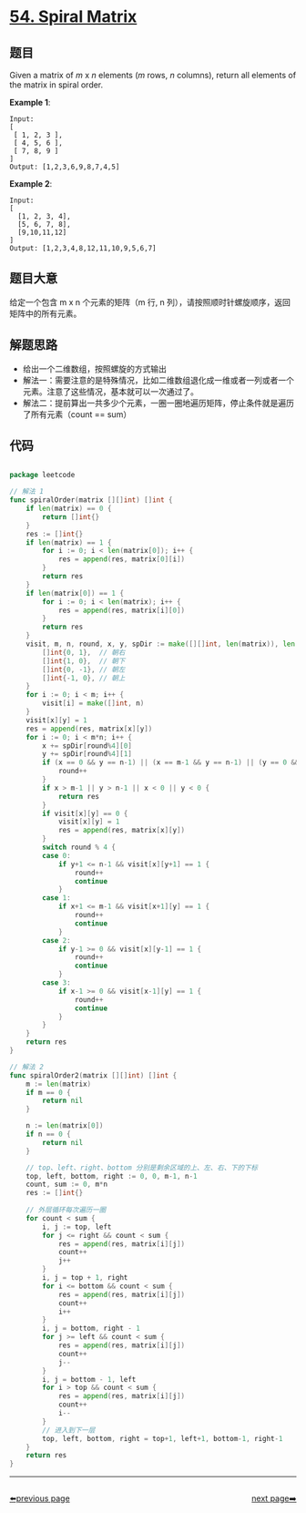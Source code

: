# [54. Spiral Matrix](https://leetcode.com/problems/spiral-matrix/)


## 题目

Given a matrix of *m* x *n* elements (*m* rows, *n* columns), return all elements of the matrix in spiral order.

**Example 1**:


    Input:
    [
     [ 1, 2, 3 ],
     [ 4, 5, 6 ],
     [ 7, 8, 9 ]
    ]
    Output: [1,2,3,6,9,8,7,4,5]


**Example 2**:


    Input:
    [
      [1, 2, 3, 4],
      [5, 6, 7, 8],
      [9,10,11,12]
    ]
    Output: [1,2,3,4,8,12,11,10,9,5,6,7]


## 题目大意

给定一个包含 m x n 个元素的矩阵（m 行, n 列），请按照顺时针螺旋顺序，返回矩阵中的所有元素。

## 解题思路

- 给出一个二维数组，按照螺旋的方式输出
- 解法一：需要注意的是特殊情况，比如二维数组退化成一维或者一列或者一个元素。注意了这些情况，基本就可以一次通过了。
- 解法二：提前算出一共多少个元素，一圈一圈地遍历矩阵，停止条件就是遍历了所有元素（count == sum）

## 代码

```go

package leetcode

// 解法 1
func spiralOrder(matrix [][]int) []int {
	if len(matrix) == 0 {
		return []int{}
	}
	res := []int{}
	if len(matrix) == 1 {
		for i := 0; i < len(matrix[0]); i++ {
			res = append(res, matrix[0][i])
		}
		return res
	}
	if len(matrix[0]) == 1 {
		for i := 0; i < len(matrix); i++ {
			res = append(res, matrix[i][0])
		}
		return res
	}
	visit, m, n, round, x, y, spDir := make([][]int, len(matrix)), len(matrix), len(matrix[0]), 0, 0, 0, [][]int{
		[]int{0, 1},  // 朝右
		[]int{1, 0},  // 朝下
		[]int{0, -1}, // 朝左
		[]int{-1, 0}, // 朝上
	}
	for i := 0; i < m; i++ {
		visit[i] = make([]int, n)
	}
	visit[x][y] = 1
	res = append(res, matrix[x][y])
	for i := 0; i < m*n; i++ {
		x += spDir[round%4][0]
		y += spDir[round%4][1]
		if (x == 0 && y == n-1) || (x == m-1 && y == n-1) || (y == 0 && x == m-1) {
			round++
		}
		if x > m-1 || y > n-1 || x < 0 || y < 0 {
			return res
		}
		if visit[x][y] == 0 {
			visit[x][y] = 1
			res = append(res, matrix[x][y])
		}
		switch round % 4 {
		case 0:
			if y+1 <= n-1 && visit[x][y+1] == 1 {
				round++
				continue
			}
		case 1:
			if x+1 <= m-1 && visit[x+1][y] == 1 {
				round++
				continue
			}
		case 2:
			if y-1 >= 0 && visit[x][y-1] == 1 {
				round++
				continue
			}
		case 3:
			if x-1 >= 0 && visit[x-1][y] == 1 {
				round++
				continue
			}
		}
	}
	return res
}

// 解法 2
func spiralOrder2(matrix [][]int) []int {
	m := len(matrix)
	if m == 0 {
		return nil
	}

	n := len(matrix[0])
	if n == 0 {
		return nil
	}

	// top、left、right、bottom 分别是剩余区域的上、左、右、下的下标
	top, left, bottom, right := 0, 0, m-1, n-1 
	count, sum := 0, m*n
	res := []int{}
	
	// 外层循环每次遍历一圈
	for count < sum {
		i, j := top, left
		for j <= right && count < sum {
			res = append(res, matrix[i][j])
			count++
			j++
		}
		i, j = top + 1, right
		for i <= bottom && count < sum {
			res = append(res, matrix[i][j])
			count++
			i++
		}
		i, j = bottom, right - 1
		for j >= left && count < sum {
			res = append(res, matrix[i][j])
			count++
			j--
		}
		i, j = bottom - 1, left
		for i > top && count < sum {
			res = append(res, matrix[i][j])
			count++
			i--
		}
		// 进入到下一层
		top, left, bottom, right = top+1, left+1, bottom-1, right-1
	}
	return res
}

```



----------------------------------------------
<div style="display: flex;justify-content: space-between;align-items: center;">
<p><a href="https://books.halfrost.com/leetcode/ChapterFour/0001~0099/0053.Maximum-Subarray/">⬅️previous page</a></p>
<p><a href="https://books.halfrost.com/leetcode/ChapterFour/0001~0099/0055.Jump-Game/">next page➡️</a></p>
</div>
